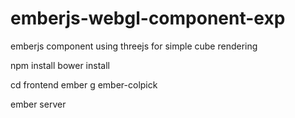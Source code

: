 emberjs-webgl-component-exp
===========================

emberjs component using threejs for simple cube rendering

npm install 
bower install

cd frontend
ember g ember-colpick

ember server

